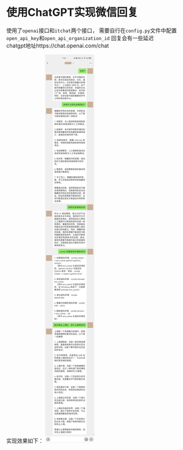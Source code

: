 # 使用ChatGPT实现微信回复

使用了`openai`接口和`itchat`两个接口，
需要自行在`config.py`文件中配置`open_api_key`和`open_api_organization_id`
回复会有一些延迟  
chatgpt地址https://chat.openai.com/chat

实现效果如下：
![avatar](images/img.png)